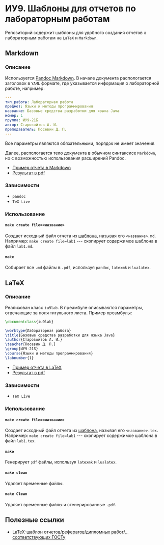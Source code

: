 # ИУ9. Шаблоны для отчетов по лабораторным работам

Репозиторий содержит шаблоны для удобного создания отчетов к лабораторным работам на `LaTeX` и `Markdown`.

## Markdown

### Описание

Используется [Pandoc Markdown](https://pandoc.org/MANUAL.html#pandocs-markdown). В начале документа распологается заголовок в `YAML` формате, где указывается информация о лабораторной работе, например:
``` yaml
---
тип_работы: Лабораторная работа
предмет: Языки и методы программирования
название: Базовые средства разработки для языка Java
номер: 1
группа: ИУ9-21Б
автор: Старовойтов А. И.
преподаватель: Посевин Д. П.
---
```
Все параметры являются обязательными, порядок не имеет значения.

Далее, распологается тело документа в обычном синтаксисе `Markdown`, но с возможностью использования расширений Pandoc.

- [Пример отчета в Markdown](markdown/example.md)
- [Результат в pdf](markdown/example.pdf)

### Зависимости

- `pandoc`
- `TeX Live`

### Использование

#### `make create file=<название>`

Создает исходный файл отчета из [шаблона](markdown/template), называя его `<название>.md`.
Например:
`make create file=lab1` --- скопирует содержимое шаблона в файл `lab1.md`.

#### `make`

Собирает все `.md` файлы в `.pdf`, используя `pandoc`, `latexmk` и `lualatex`.

## LaTeX

### Описание

Реализован класс `iu9lab`.
В преамбуле описываются параметры, отвечающие за поля титульного листа.
Пример преамбулы:

``` tex
\documentclass{iu9lab}

\worktype{Лабораторная работа}
\title{Базовые средства разработки для языка Java}
\author{Старовойтов А. И.}
\teacher{Посевин Д. П.}
\group{ИУ9-21Б}
\course{Языки и методы программирования}
\labnumber{1}
```

- [Пример отчета в LaTeX](latex/example.tex)
- [Результат в pdf](latex/example.pdf)

### Зависимости

- `TeX Live`

### Использование

#### `make create file=<название>`

Создает исходный файл отчета из [шаблона](latex/template), называя его `<название>.tex`.
Например:
`make create file=lab1` --- скопирует содержимое шаблона в файл `lab1.tex`.

#### `make`

Генерирует `pdf` файлы, используя `latexmk` и `lualatex`.

#### `make clean`

Удаляет временные файлы.

#### `make Clean`

Удаляет временные файлы и сгенерированные `.pdf`.

## Полезные ссылки

- [LaTeX-шаблон отчетов/рефератов/дипломных работ/... соответствующих ГОСТу](https://github.com/Orianti/bmstu-latex-class)
